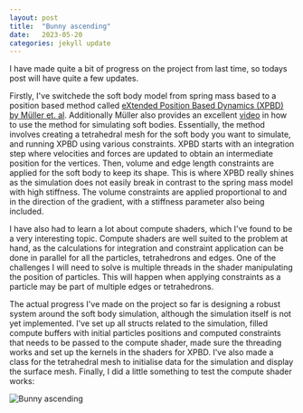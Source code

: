 ```yaml
---
layout: post
title:  "Bunny ascending"
date:   2023-05-20
categories: jekyll update
---
```


I have made quite a bit of progress on the project from last time, so todays post will have quite a few updates.

Firstly, I've switchede the soft body model from spring mass based to a position based method called [eXtended Position Based Dynamics (XPBD) by Müller et. al](https://matthias-research.github.io/pages/publications/XPBD.pdf). Additionally Müller also provides an excellent [video](https://youtu.be/uCaHXkS2cUg) in how to use the method for simulating soft bodies. Essentially, the method involves creating a tetrahedral mesh for the soft body you want to simulate, and running XPBD using various constraints. XPBD starts with an integration step where velocities and forces are updated to obtain an intermediate position for the vertices. Then, volume and edge length constraints are applied for the soft body to keep its shape. This is where XPBD really shines as the simulation does not easily break in contrast to the spring mass model with high stiffness. The volume constraints are applied proportional to and in the direction of the gradient, with a stiffness parameter also being included.

I have also had to learn a lot about compute shaders, which I've found to be a very interesting topic. Compute shaders are well suited to the problem at hand, as the calculations for integration and constraint application can be done in parallel for all the particles, tetrahedrons and edges. One of the challenges I will need to solve is multiple threads in the shader manipulating the position of particles. This will happen when applying constraints as a particle may be part of multiple edges or tetrahedrons.

The actual progress I've made on the project so far is designing a robust system around the soft body simulation, although the simulation itself is not yet implemented. I've set up all structs related to the simulation, filled compute buffers with initial particles positions and computed constraints that needs to be passed to the compute shader, made sure the threading works and set up the kernels in the shaders for XPBD. I've also made a class for the tetrahedral mesh to initialise data for the simulation and display the surface mesh. Finally, I did a little something to test the compute shader works:

![Bunny ascending](/soft-body-project/img/bunny_ascending.gif)